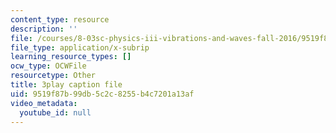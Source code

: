 ```yaml
---
content_type: resource
description: ''
file: /courses/8-03sc-physics-iii-vibrations-and-waves-fall-2016/9519f87b99db5c2c8255b4c7201a13af_FCFpaKcpuXQ.vtt
file_type: application/x-subrip
learning_resource_types: []
ocw_type: OCWFile
resourcetype: Other
title: 3play caption file
uid: 9519f87b-99db-5c2c-8255-b4c7201a13af
video_metadata:
  youtube_id: null
---
```

